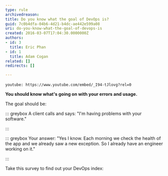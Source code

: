 ```yaml
---
type: rule
archivedreason: 
title: Do you know what the goal of DevOps is?
guid: 7c0b4dfa-04b6-4d21-b4dc-ae442e599a08
uri: do-you-know-what-the-goal-of-devops-is
created: 2016-03-07T17:04:30.0000000Z
authors:
- id: 3
  title: Eric Phan
- id: 1
  title: Adam Cogan
related: []
redirects: []

---
```


`youtube: https://www.youtube.com/embed/_I94-tJlovg?rel=0`
 


<!--endintro-->

**You should know what's going on with your errors and usage.**

The goal should be:


::: greybox
A client calls and says: "I'm having problems with your software."

:::



::: greybox
Your answer: "Yes I know. Each morning we check the health of the app and we already saw a new exception. So I already have an engineer working on it."

:::


Take this survey to find out your DevOps index: <br>
